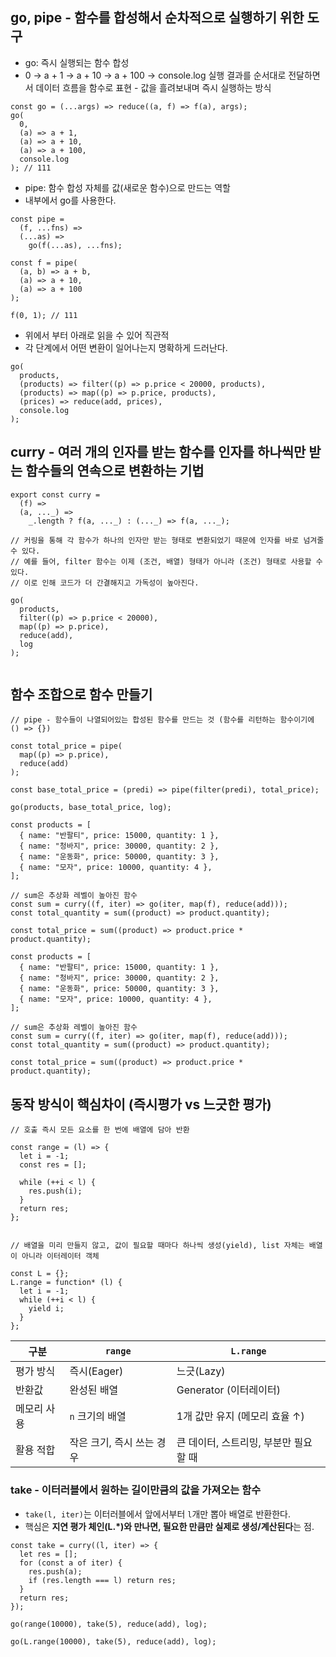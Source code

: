 ## go, pipe - 함수를 합성해서 순차적으로 실행하기 위한 도구

- go: 즉시 실행되는 함수 합성
- 0 → a + 1 → a + 10 → a + 100 → console.log
  실행 결과를 순서대로 전달하면서 데이터 흐름을 함수로 표현 - 값을 흘려보내며 즉시 실행하는 방식

```
const go = (...args) => reduce((a, f) => f(a), args);
go(
  0,
  (a) => a + 1,
  (a) => a + 10,
  (a) => a + 100,
  console.log
); // 111
```

- pipe: 함수 합성 자체를 값(새로운 함수)으로 만드는 역할
- 내부에서 go를 사용한다.

```
const pipe =
  (f, ...fns) =>
  (...as) =>
    go(f(...as), ...fns);

const f = pipe(
  (a, b) => a + b,
  (a) => a + 10,
  (a) => a + 100
);

f(0, 1); // 111
```

- 위에서 부터 아래로 읽을 수 있어 직관적
- 각 단계에서 어떤 변환이 일어나는지 명확하게 드러난다.

```
go(
  products,
  (products) => filter((p) => p.price < 20000, products),
  (products) => map((p) => p.price, products),
  (prices) => reduce(add, prices),
  console.log
);
```

## curry - 여러 개의 인자를 받는 함수를 인자를 하나씩만 받는 함수들의 연속으로 변환하는 기법

```
export const curry =
  (f) =>
  (a, ..._) =>
    _.length ? f(a, ..._) : (..._) => f(a, ..._);

// 커링을 통해 각 함수가 하나의 인자만 받는 형태로 변환되었기 때문에 인자를 바로 넘겨줄 수 있다.
// 예를 들어, filter 함수는 이제 (조건, 배열) 형태가 아니라 (조건) 형태로 사용할 수 있다.
// 이로 인해 코드가 더 간결해지고 가독성이 높아진다.

go(
  products,
  filter((p) => p.price < 20000),
  map((p) => p.price),
  reduce(add),
  log
);


```

## 함수 조합으로 함수 만들기

```
// pipe - 함수들이 나열되어있는 합성된 함수를 만드는 것 (함수를 리턴하는 함수이기에 () => {})

const total_price = pipe(
  map((p) => p.price),
  reduce(add)
);

const base_total_price = (predi) => pipe(filter(predi), total_price);

go(products, base_total_price, log);
```

```
const products = [
  { name: "반팔티", price: 15000, quantity: 1 },
  { name: "청바지", price: 30000, quantity: 2 },
  { name: "운동화", price: 50000, quantity: 3 },
  { name: "모자", price: 10000, quantity: 4 },
];

// sum은 추상화 레벨이 높아진 함수
const sum = curry((f, iter) => go(iter, map(f), reduce(add)));
const total_quantity = sum((product) => product.quantity);

const total_price = sum((product) => product.price * product.quantity);

const products = [
  { name: "반팔티", price: 15000, quantity: 1 },
  { name: "청바지", price: 30000, quantity: 2 },
  { name: "운동화", price: 50000, quantity: 3 },
  { name: "모자", price: 10000, quantity: 4 },
];

// sum은 추상화 레벨이 높아진 함수
const sum = curry((f, iter) => go(iter, map(f), reduce(add)));
const total_quantity = sum((product) => product.quantity);

const total_price = sum((product) => product.price * product.quantity);
```

## 동작 방식이 핵심차이 (즉시평가 vs 느긋한 평가)

```
// 호출 즉시 모든 요소를 한 번에 배열에 담아 반환

const range = (l) => {
  let i = -1;
  const res = [];

  while (++i < l) {
    res.push(i);
  }
  return res;
};


// 배열을 미리 만들지 않고, 값이 필요할 때마다 하나씩 생성(yield), list 자체는 배열이 아니라 이터레이터 객체

const L = {};
L.range = function* (l) {
  let i = -1;
  while (++i < l) {
    yield i;
  }
};

```

| 구분        | `range`                   | `L.range`                             |
| ----------- | ------------------------- | ------------------------------------- |
| 평가 방식   | 즉시(Eager)               | 느긋(Lazy)                            |
| 반환값      | 완성된 배열               | Generator (이터레이터)                |
| 메모리 사용 | `n` 크기의 배열           | 1개 값만 유지 (메모리 효율 ↑)         |
| 활용 적합   | 작은 크기, 즉시 쓰는 경우 | 큰 데이터, 스트리밍, 부분만 필요할 때 |

### take - 이터러블에서 원하는 길이만큼의 값을 가져오는 함수

- `take(l, iter)`는 이터러블에서 앞에서부터 `l`개만 뽑아 배열로 반환한다.
- 핵심은 **지연 평가 체인(L.\*)와 만나면, 필요한 만큼만 실제로 생성/계산된다**는 점.

```
const take = curry((l, iter) => {
  let res = [];
  for (const a of iter) {
    res.push(a);
    if (res.length === l) return res;
  }
  return res;
});

go(range(10000), take(5), reduce(add), log);

go(L.range(10000), take(5), reduce(add), log);
```
